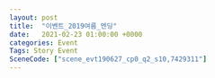 ```yaml
---
layout: post
title:  "이벤트_2019여름_엔딩"
date:   2021-02-23 01:00:00 +0000
categories: Event
Tags: Story Event
SceneCode: ["scene_evt190627_cp0_q2_s10,7429311"]
---
```

